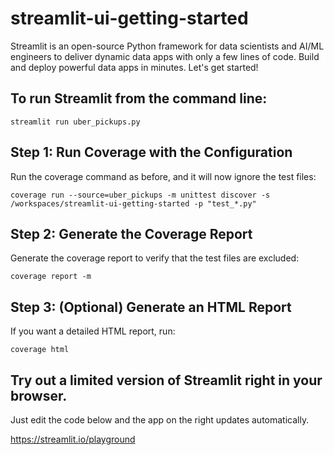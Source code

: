 # streamlit-ui-getting-started
Streamlit is an open-source Python framework for data scientists and AI/ML engineers to deliver dynamic data apps with only a few lines of code. Build and deploy powerful data apps in minutes. Let's get started!


## To run Streamlit from the command line:
```
streamlit run uber_pickups.py
```

## Step 1: Run Coverage with the Configuration
Run the coverage command as before, and it will now ignore the test files:

```
coverage run --source=uber_pickups -m unittest discover -s /workspaces/streamlit-ui-getting-started -p "test_*.py"
```

## Step 2: Generate the Coverage Report
Generate the coverage report to verify that the test files are excluded:
```
coverage report -m
```

## Step 3: (Optional) Generate an HTML Report
If you want a detailed HTML report, run:
```
coverage html
```


## Try out a limited version of Streamlit right in your browser.

Just edit the code below and the app on the right updates automatically. 

https://streamlit.io/playground
